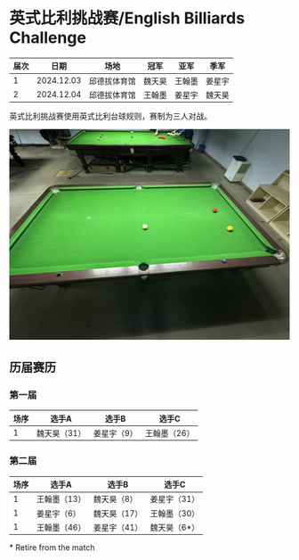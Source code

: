 # 英式比利挑战赛/English Billiards Challenge

| 届次 | 日期       | 场地         | 冠军   | 亚军   | 季军   |
| ---- | ---------- | ----------- | ------ | ------ | ------ |
| 1    | 2024.12.03 | 邱德拔体育馆 | 魏天昊 | 王翰墨 | 姜星宇 |
| 2    | 2024.12.04 | 邱德拔体育馆 | 王翰墨 | 姜星宇 | 魏天昊 |

英式比利挑战赛使用英式比利台球规则，赛制为三人对战。

![](./img/english_billiards_challenge.jpg)

## 历届赛历

### 第一届

| 场序 | 选手A        | 选手B       | 选手C       |
| ---- | ----------- | ----------- | ----------- |
| 1    | 魏天昊（31） | 姜星宇（9） | 王翰墨（26） |

### 第二届

| 场序 | 选手A        | 选手B       | 选手C       |
| ---- | ----------- | ----------- | ----------- |
| 1    | 王翰墨（13） | 魏天昊（8） | 姜星宇（31） |
| 1    | 姜星宇（6）  | 魏天昊（17）| 王翰墨（30） |
| 1    | 王翰墨（46） | 姜星宇（41） | 魏天昊（6\*）|

\* Retire from the match
